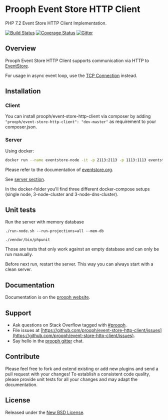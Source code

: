 # Prooph Event Store HTTP Client

PHP 7.2 Event Store HTTP Client Implementation.

[![Build Status](https://travis-ci.org/prooph/event-store-http-client.svg?branch=master)](https://travis-ci.org/prooph/event-store-http-client)
[![Coverage Status](https://coveralls.io/repos/github/prooph/event-store-http-client/badge.svg?branch=master)](https://coveralls.io/github/prooph/event-store-http-client?branch=master)
[![Gitter](https://badges.gitter.im/Join%20Chat.svg)](https://gitter.im/prooph/improoph)

## Overview

Prooph Event Store HTTP Client supports communication via HTTP to [EventStore](https://eventstore.org/).

For usage in async event loop, use the [TCP Connection](https://github.com/prooph/event-store-client) instead.

## Installation

### Client

You can install prooph/event-store-http-client via composer by adding `"prooph/event-store-http-client": "dev-master"` as requirement to your composer.json.

### Server

Using docker:

```bash
docker run --name eventstore-node -it -p 2113:2113 -p 1113:1113 eventstore/eventstore
```

Please refer to the documentation of [eventstore.org](https://eventstore.org).

See [server section](https://eventstore.org/docs/server/index.html).

In the docker-folder you'll find three different docker-compose setups (single node, 3-node-cluster and 3-node-dns-cluster).

## Unit tests

Run the server with memory database

```console
./run-node.sh --run-projections=all --mem-db
```

```console
./vendor/bin/phpunit
```

Those are tests that only work against an empty database and can only be run manually.

Before next run, restart the server. This way you can always start with a clean server.

## Documentation

Documentation is on the [prooph website](http://docs.getprooph.org/).

## Support

- Ask questions on Stack Overflow tagged with [#prooph](https://stackoverflow.com/questions/tagged/prooph).
- File issues at [https://github.com/prooph/event-store-http-client/issues](https://github.com/prooph/event-store-http-client/issues).
- Say hello in the [prooph gitter](https://gitter.im/prooph/improoph) chat.

## Contribute

Please feel free to fork and extend existing or add new plugins and send a pull request with your changes!
To establish a consistent code quality, please provide unit tests for all your changes and may adapt the documentation.

## License

Released under the [New BSD License](LICENSE).
